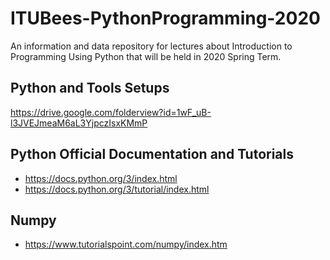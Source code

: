 # ITUBees-PythonProgramming-2020
An information and data repository for lectures about Introduction to Programming Using Python that will be held in 2020 Spring Term.

## Python and Tools Setups
https://drive.google.com/folderview?id=1wF_uB-l3JVEJmeaM6aL3YjpczIsxKMmP

## Python Official Documentation and Tutorials
* https://docs.python.org/3/index.html
* https://docs.python.org/3/tutorial/index.html

## Numpy
* https://www.tutorialspoint.com/numpy/index.htm
